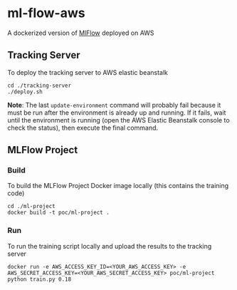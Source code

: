 # ml-flow-aws
A dockerized version of [MlFlow](https://mlflow.org/) deployed on AWS

## Tracking Server
To deploy the tracking server to AWS elastic beanstalk
```
cd ./tracking-server
./deploy.sh
```
**Note**: The last `update-environment` command will probably fail because it must be run after the environment is already up and running. If it fails, wait until the environment is running (open the AWS Elastic Beanstalk console to check the status), then execute the final command.

## MLFlow Project
### Build
To build the MLFlow Project Docker image locally (this contains the training code)
```
cd ./ml-project
docker build -t poc/ml-project .
```

### Run
To run the training script locally and upload the results to the tracking server
```
docker run -e AWS_ACCESS_KEY_ID=<YOUR_AWS_ACCESS_KEY> -e AWS_SECRET_ACCESS_KEY=<YOUR_AWS_SECRET_ACCESS_KEY> poc/ml-project python train.py 0.18
```